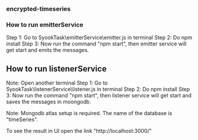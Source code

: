 ### encrypted-timeseries

### How to run emitterService

Step 1: Go to SyookTask\emitterService\emitter.js in terminal
Step 2: Do npm install
Step 3: Now run the command "npm start", then emitter service will get start and emits the messages.

## How to run listenerService

Note: Open another terminal
Step 1: Go to SyookTask\listenerService\listener.js in terminal
Step 2: Do npm install
Step 3: Now run the command "npm start", then listener service will get start and saves the messages in moongodb.

Note: Mongodb atlas setup is required. The name of the database is "timeSeries".

To see the result in UI open the link "http://localhost:3000/"

